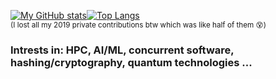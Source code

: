 [![My GitHub stats](https://github-readme-stats.vercel.app/api?username=jounaidr&theme=tokyonight&count_private=true&include_all_commits=true&hide_rank=true&show_icons=true&disable_animations=true&line_height=24)](https://github.com/anuraghazra/github-readme-stats)[![Top Langs](https://github-readme-stats.vercel.app/api/top-langs/?username=jounaidr&exclude_repo=jrvr-world,jrc-node-javadocs,jrc-node-API-docs&theme=tokyonight&layout=compact&langs_count=8)](https://github.com/anuraghazra/github-readme-stats)
</br><sup>(I lost all my 2019 private contributions btw which was like half of them 😵‍)</sup>

### Intrests in: HPC, AI/ML, concurrent software, hashing/cryptography, quantum technologies ...


